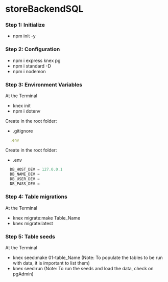 # storeBackendSQL

### Step 1: Initialize

- npm init -y

### Step 2: Configuration

- npm i express knex pg
- npm i standard -D
- npm i nodemon

### Step 3: Environment Variables

At the Terminal

- knex init
- npm i dotenv

Create in the root folder:

- .gitignore

```javascript
  .env
```

Create in the root folder:

- .env

```javascript
  DB_HOST_DEV = 127.0.0.1
  DB_NAME_DEV =
  DB_USER_DEV =
  DB_PASS_DEV =
```

### Step 4: Table migrations

At the Terminal

- knex migrate:make Table_Name
- knex migrate:latest

### Step 5: Table seeds

At the Terminal

- knex seed:make 01-table_Name
  (Note: To populate the tables to be run with data, it is important to list them)
- knex seed:run (Note: To run the seeds and load the data, check on pgAdmin)
